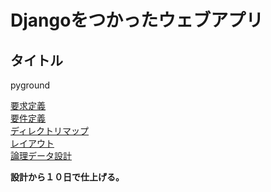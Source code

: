 # Djangoをつかったウェブアプリ

## タイトル
pyground

[要求定義](./doc/sa.md)  
[要件定義](./doc/rd.md)  
[ディレクトリマップ](./doc/)  
[レイアウト](./doc/)  
[論理データ設計](./doc/)  

**設計から１０日で仕上げる。**